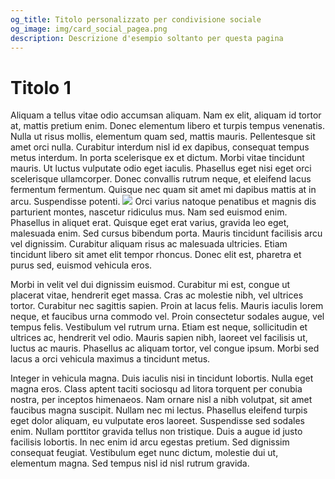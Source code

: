 ```yaml
---
og_title: Titolo personalizzato per condivisione sociale
og_image: img/card_social_pagea.png
description: Descrizione d'esempio soltanto per questa pagina
---
```


# Titolo 1

Aliquam a tellus vitae odio accumsan aliquam. Nam ex elit, aliquam id tortor at, mattis pretium enim. Donec elementum libero et turpis tempus venenatis. Nulla ut risus mollis, elementum quam sed, mattis mauris. Pellentesque sit amet orci nulla. Curabitur interdum nisl id ex dapibus, consequat tempus metus interdum. In porta scelerisque ex et dictum. Morbi vitae tincidunt mauris. Ut luctus vulputate odio eget iaculis. Phasellus eget nisi eget orci scelerisque ullamcorper. Donec convallis rutrum neque, et eleifend lacus fermentum fermentum. Quisque nec quam sit amet mi dapibus mattis at in arcu. Suspendisse potenti.
![](../img/card_social_page.png)
Orci varius natoque penatibus et magnis dis parturient montes, nascetur ridiculus mus. Nam sed euismod enim. Phasellus in aliquet erat. Quisque eget erat varius, gravida leo eget, malesuada enim. Sed cursus bibendum porta. Mauris tincidunt facilisis arcu vel dignissim. Curabitur aliquam risus ac malesuada ultricies. Etiam tincidunt libero sit amet elit tempor rhoncus. Donec elit est, pharetra et purus sed, euismod vehicula eros.

Morbi in velit vel dui dignissim euismod. Curabitur mi est, congue ut placerat vitae, hendrerit eget massa. Cras ac molestie nibh, vel ultrices tortor. Curabitur nec sagittis sapien. Proin at lacus felis. Mauris iaculis lorem neque, et faucibus urna commodo vel. Proin consectetur sodales augue, vel tempus felis. Vestibulum vel rutrum urna. Etiam est neque, sollicitudin et ultrices ac, hendrerit vel odio. Mauris sapien nibh, laoreet vel facilisis ut, luctus ac mauris. Phasellus ac aliquam tortor, vel congue ipsum. Morbi sed lacus a orci vehicula maximus a tincidunt metus.

Integer in vehicula magna. Duis iaculis nisi in tincidunt lobortis. Nulla eget magna eros. Class aptent taciti sociosqu ad litora torquent per conubia nostra, per inceptos himenaeos. Nam ornare nisl a nibh volutpat, sit amet faucibus magna suscipit. Nullam nec mi lectus. Phasellus eleifend turpis eget dolor aliquam, eu vulputate eros laoreet. Suspendisse sed sodales enim. Nullam porttitor gravida tellus non tristique. Duis a augue id justo facilisis lobortis. In nec enim id arcu egestas pretium. Sed dignissim consequat feugiat. Vestibulum eget nunc dictum, molestie dui ut, elementum magna. Sed tempus nisl id nisl rutrum gravida.
